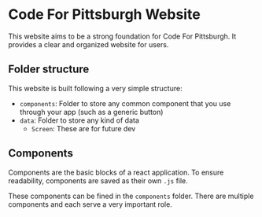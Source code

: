 # Code For Pittsburgh Website


This website aims to be a strong foundation for Code For Pittsburgh. It provides a clear and organized website for users.


## Folder structure

This website is built following a very simple structure:
  - `components`: Folder to store any common component that you use through your app (such as a generic button)
  - `data`: Folder to store any kind of data
    - `Screen`: These are for future dev


## Components

Components are the basic blocks of a react application. To ensure readability, components are saved as their own `.js` file. 

These components can be fined in the `components` folder. There are multiple components and each serve a very important role. 


